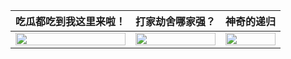 |吃瓜都吃到我这里来啦！|打家劫舍哪家强？|神奇的递归|
|---|---|---|
|<img width="100%" src="https://media3.giphy.com/media/U1yqwLgL8ZQKFu6tMn/giphy.gif" />|<img width="100%" src="https://s1.ax1x.com/2020/07/16/UBO8Vx.png" />|<img width="100%" src="https://s1.ax1x.com/2020/07/16/UBOtPO.png" />|
